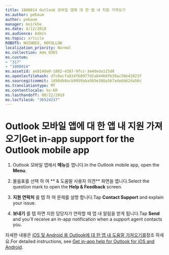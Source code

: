 ```yaml
---
title: 1800014 Outlook 모바일 앱에 대 한 앱 내 지원 가져오기
ms.author: pebaum
author: pebaum
manager: mnirkhe
ms.date: 4/12/2018
ms.audience: Admin
ms.topic: article
ROBOTS: NOINDEX, NOFOLLOW
localization_priority: Normal
ms.collection: Adm_O365
ms.custom:
- "317"
- "1800014"
ms.assetid: ae8140e0-1802-4387-9fcc-3e4deda115d8
ms.openlocfilehash: d7c0acfa834f68977d2a04468fb39ac50e41023f
ms.sourcegitcommit: 1d98db8acb9959aba3b5e308a567ade6b62da56c
ms.translationtype: MT
ms.contentlocale: ko-KR
ms.lasthandoff: 08/22/2019
ms.locfileid: "36524237"
---
```

# <a name="get-in-app-support-for-the-outlook-mobile-app"></a><span data-ttu-id="85aa1-102">Outlook 모바일 앱에 대 한 앱 내 지원 가져오기</span><span class="sxs-lookup"><span data-stu-id="85aa1-102">Get in-app support for the Outlook mobile app</span></span>

1. <span data-ttu-id="85aa1-103">Outlook 모바일 앱에서 **메뉴**를 엽니다.</span><span class="sxs-lookup"><span data-stu-id="85aa1-103">In the Outlook mobile app, open the **Menu**.</span></span>

2. <span data-ttu-id="85aa1-104">물음표를 선택 하 여 \*\* &amp; 도움말 사용자 의견\*\* 화면을 엽니다.</span><span class="sxs-lookup"><span data-stu-id="85aa1-104">Select the question mark to open the **Help &amp; Feedback** screen.</span></span>

3. <span data-ttu-id="85aa1-105">**지원 연락처** 를 탭 하 여 문제를 설명 합니다.</span><span class="sxs-lookup"><span data-stu-id="85aa1-105">Tap **Contact Support** and explain your issue.</span></span>

4. <span data-ttu-id="85aa1-106">**보내기** 를 탭 하면 지원 담당자가 연락할 때 앱 내 알림을 받게 됩니다.</span><span class="sxs-lookup"><span data-stu-id="85aa1-106">Tap **Send** and you'll receive an in-app notification when a support agent contacts you.</span></span>

<span data-ttu-id="85aa1-107">자세한 내용은 [iOS 및 Android 용 Outlook에 대 한 앱 내 도움말 가져오기를](https://support.office.com/article/218a22d1-9fa5-4889-b689-de1c63493243.aspx#ID0EAABAAA=Contact_Support)참조 하세요.</span><span class="sxs-lookup"><span data-stu-id="85aa1-107">For detailed instructions, see [Get in-app help for Outlook for iOS and Android](https://support.office.com/article/218a22d1-9fa5-4889-b689-de1c63493243.aspx#ID0EAABAAA=Contact_Support).</span></span>
